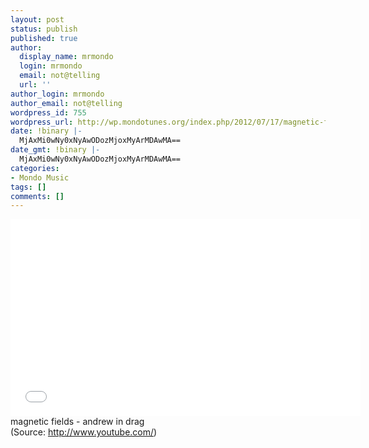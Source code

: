 ```yaml
---
layout: post
status: publish
published: true
author:
  display_name: mrmondo
  login: mrmondo
  email: not@telling
  url: ''
author_login: mrmondo
author_email: not@telling
wordpress_id: 755
wordpress_url: http://wp.mondotunes.org/index.php/2012/07/17/magnetic-fields-andrew-in-drag/
date: !binary |-
  MjAxMi0wNy0xNyAwODozMjoxMyArMDAwMA==
date_gmt: !binary |-
  MjAxMi0wNy0xNyAwODozMjoxMyArMDAwMA==
categories:
- Mondo Music
tags: []
comments: []
---
```

<iframe width="560" height="315" src="//www.youtube.com/embed/Jf_l3EGQvL8" frameborder="0"> </iframe>
magnetic fields - andrew in drag
<div class="attribution">(<span>Source:</span> <a href="http://www.youtube.com/">http://www.youtube.com/</a>)</div>
